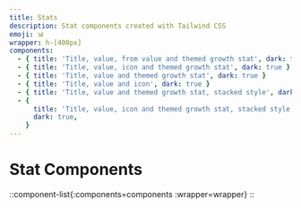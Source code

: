 ```yaml
---
title: Stats
description: Stat components created with Tailwind CSS
emoji: 📊
wrapper: h-[400px]
components:
  - { title: 'Title, value, from value and themed growth stat', dark: true }
  - { title: 'Title, value, icon and themed growth stat', dark: true }
  - { title: 'Title, value and themed growth stat', dark: true }
  - { title: 'Title, value and icon', dark: true }
  - { title: 'Title, value and themed growth stat, stacked style', dark: true }
  - {
      title: 'Title, value, icon and themed growth stat, stacked style',
      dark: true,
    }
---
```


# Stat Components

<!-- prettier-ignore -->
::component-list{:components=components :wrapper=wrapper}
::
